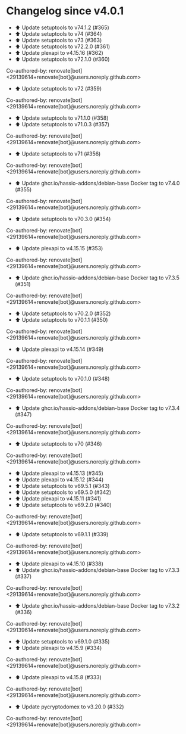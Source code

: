 # Changelog since v4.0.1
- ⬆️ Update setuptools to v74.1.2 (#365) 
- ⬆️ Update setuptools to v74 (#364) 
- ⬆️ Update setuptools to v73 (#363) 
- ⬆️ Update setuptools to v72.2.0 (#361) 
- ⬆️ Update plexapi to v4.15.16 (#362) 
- ⬆️ Update setuptools to v72.1.0 (#360)

Co-authored-by: renovate[bot] <29139614+renovate[bot]@users.noreply.github.com> 
- ⬆️ Update setuptools to v72 (#359)

Co-authored-by: renovate[bot] <29139614+renovate[bot]@users.noreply.github.com> 
- ⬆️ Update setuptools to v71.1.0 (#358) 
- ⬆️ Update setuptools to v71.0.3 (#357)

Co-authored-by: renovate[bot] <29139614+renovate[bot]@users.noreply.github.com> 
- ⬆️ Update setuptools to v71 (#356)

Co-authored-by: renovate[bot] <29139614+renovate[bot]@users.noreply.github.com> 
- ⬆️ Update ghcr.io/hassio-addons/debian-base Docker tag to v7.4.0 (#355)

Co-authored-by: renovate[bot] <29139614+renovate[bot]@users.noreply.github.com> 
- ⬆️ Update setuptools to v70.3.0 (#354)

Co-authored-by: renovate[bot] <29139614+renovate[bot]@users.noreply.github.com> 
- ⬆️ Update plexapi to v4.15.15 (#353)

Co-authored-by: renovate[bot] <29139614+renovate[bot]@users.noreply.github.com> 
- ⬆️ Update ghcr.io/hassio-addons/debian-base Docker tag to v7.3.5 (#351)

Co-authored-by: renovate[bot] <29139614+renovate[bot]@users.noreply.github.com> 
- ⬆️ Update setuptools to v70.2.0 (#352) 
- ⬆️ Update setuptools to v70.1.1 (#350)

Co-authored-by: renovate[bot] <29139614+renovate[bot]@users.noreply.github.com> 
- ⬆️ Update plexapi to v4.15.14 (#349)

Co-authored-by: renovate[bot] <29139614+renovate[bot]@users.noreply.github.com> 
- ⬆️ Update setuptools to v70.1.0 (#348)

Co-authored-by: renovate[bot] <29139614+renovate[bot]@users.noreply.github.com> 
- ⬆️ Update ghcr.io/hassio-addons/debian-base Docker tag to v7.3.4 (#347)

Co-authored-by: renovate[bot] <29139614+renovate[bot]@users.noreply.github.com> 
- ⬆️ Update setuptools to v70 (#346)

Co-authored-by: renovate[bot] <29139614+renovate[bot]@users.noreply.github.com> 
- ⬆️ Update plexapi to v4.15.13 (#345) 
- ⬆️ Update plexapi to v4.15.12 (#344) 
- ⬆️ Update setuptools to v69.5.1 (#343) 
- ⬆️ Update setuptools to v69.5.0 (#342) 
- ⬆️ Update plexapi to v4.15.11 (#341) 
- ⬆️ Update setuptools to v69.2.0 (#340)

Co-authored-by: renovate[bot] <29139614+renovate[bot]@users.noreply.github.com> 
- ⬆️ Update setuptools to v69.1.1 (#339)

Co-authored-by: renovate[bot] <29139614+renovate[bot]@users.noreply.github.com> 
- ⬆️ Update plexapi to v4.15.10 (#338) 
- ⬆️ Update ghcr.io/hassio-addons/debian-base Docker tag to v7.3.3 (#337)

Co-authored-by: renovate[bot] <29139614+renovate[bot]@users.noreply.github.com> 
- ⬆️ Update ghcr.io/hassio-addons/debian-base Docker tag to v7.3.2 (#336)

Co-authored-by: renovate[bot] <29139614+renovate[bot]@users.noreply.github.com> 
- ⬆️ Update setuptools to v69.1.0 (#335) 
- ⬆️ Update plexapi to v4.15.9 (#334)

Co-authored-by: renovate[bot] <29139614+renovate[bot]@users.noreply.github.com> 
- ⬆️ Update plexapi to v4.15.8 (#333)

Co-authored-by: renovate[bot] <29139614+renovate[bot]@users.noreply.github.com> 
- ⬆️ Update pycryptodomex to v3.20.0 (#332)

Co-authored-by: renovate[bot] <29139614+renovate[bot]@users.noreply.github.com> 
